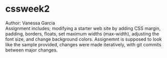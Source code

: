 # cssweek2
Author: Vanessa Garcia
<br>
Assignment includes; modifying a starter web site by adding CSS margin, padding, borders, floats, set maximum widths (max-width), adjusting
the font size, and change background colors. Assignemnt is supposed to look like the sample provided, changes were made iteratively, 
with git commits between major changes.
